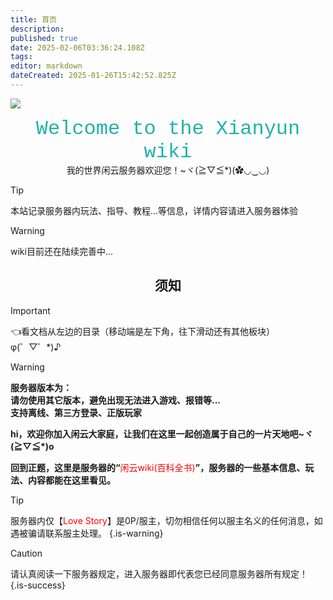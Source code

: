 ```yaml
---
title: 首页
description: 
published: true
date: 2025-02-06T03:36:24.108Z
tags: 
editor: markdown
dateCreated: 2025-01-26T15:42:52.825Z
---
```


![](/wiki-logo.webp)


<center><font face="courier New" color=	#20B2AA size=6>Welcome to the Xianyun wiki</font></center>

<center>我的世界闲云服务器欢迎您！~ヾ(≧▽≦*)(✿◡‿◡)</center>

> [!TIP]
本站记录服务器内玩法、指导、教程...等信息，详情内容请进入服务器体验

> [!WARNING]
wiki目前还在陆续完善中...

<h2 align="center">须知</h2>

> [!IMPORTANT]
👈看文档从左边的目录（移动端是左下角，往下滑动还有其他板块）<br>
φ(゜▽゜*)♪

> [!WARNING]
**服务器版本为：<Badge type="tip" text="1.20.1" /><br>
请勿使用其它版本，避免出现无法进入游戏、报错等...<br>
支持离线、第三方登录、正版玩家**


**hi，欢迎你加入闲云大家庭，让我们在这里一起创造属于自己的一片天地吧~ヾ(≧▽≦*)o**

**回到正题，这里是服务器的“**<font color=red>闲云wiki(百科全书)</font>**”，服务器的一些基本信息、玩法、内容都能在这里看见。**

> [!TIP]
服务器内仅【<font color=red>Love Story</font>】是0P/服主，切勿相信任何以服主名义的任何消息，如遇被骗请联系服主处理。
{.is-warning}

> [!CAUTION]
请认真阅读一下服务器规定，进入服务器即代表您已经同意服务器所有规定！
{.is-success}





